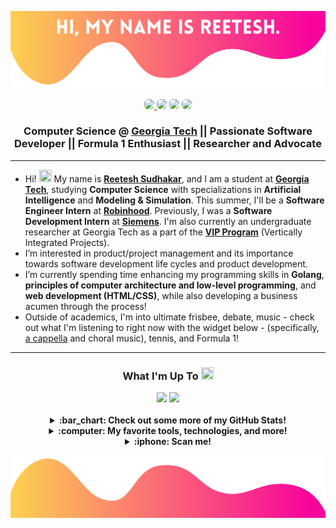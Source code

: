<p align="center">
  <img src="assets/header.png">
</p>

<p align="center">
	<a href="https://linkedin.com/in/reeteshsudhakar"><img style="border-radius: 6px; overflow: hidden;" src="https://img.shields.io/badge/LinkedIn-0077B5?style=for-the-badge&logo=linkedin&logoColor=white"></img>
	</a>
	<a href="https://instagram.com/reeteshsudhakar"><img style="border-radius: 6px;" src="https://img.shields.io/badge/Instagram-E4405F?style=for-the-badge&logo=instagram&logoColor=white" /></a>
	<a href="https://reeteshsudhakar.com/"><img style="border-radius: 6px;" src="https://img.shields.io/website?down_color=Red&down_message=Offline&logo=vercel&style=for-the-badge&up_color=Green&up_message=Online&url=https%3A%2F%2Freeteshsudhakar.com" /></a>
	<a href="mailto:rsudhakar9@gatech.edu"><img style="border-radius: 6px;" src="https://img.shields.io/badge/Email-D14836?style=for-the-badge&logo=gmail&logoColor=white" /></a>
</p>

<h3 align="center"> <a><strong> Computer Science @ <a href="https://gatech.edu">Georgia Tech</a> || Passionate Software Developer || Formula 1 Enthusiast || Researcher and Advocate</strong></a> </h3>

---

- Hi! <img src="https://media.giphy.com/media/hvRJCLFzcasrR4ia7z/giphy.gif" width="20px" height="20px"> My name is <a href="https://reeteshsudhakar.com"><strong>Reetesh Sudhakar</strong></a>, and I am a student at [**Georgia Tech**](https://gatech.edu), studying **Computer Science** with specializations in **Artificial Intelligence** and **Modeling & Simulation**. This summer, I'll be  a **Software Engineer Intern** at [**Robinhood**](https://robinhood.com/us/en/). Previously, I was a **Software Development Intern** at [**Siemens**]([https://sw.siemens.com](https://www.sw.siemens.com/en-US/)). I'm also currently an undergraduate researcher at Georgia Tech as a part of the [**VIP Program**](https://www.vip.gatech.edu/teams/vwa) (Vertically Integrated Projects). 
- I’m interested in product/project management and its importance towards software development life cycles and product development. 
- I’m currently spending time enhancing my programming skills in **Golang**, **principles of computer architecture and low-level programming**, and **web development (HTML/CSS)**, while also developing a business acumen through the process! 
- Outside of academics, I'm into ultimate frisbee, debate, music - check out what I'm listening to right now with the widget below - (specifically, [a cappella](https://www.youtube.com/watch?v=un1HidgVOUk) and choral music), tennis, and Formula 1!

--- 

<h3 align="center"> <a><strong>What I'm Up To <img width="20px" height="20px" src="https://c.tenor.com/JHxQC27Iw14AAAAi/eyes-emoji.gif"></strong></a> </h3>

<div class="column" align="center">
<!--   <div class="row">
    <img src="https://spotify-github-profile.vercel.app/api/view?uid=7gv2grx6al950orr9jkqpy4yf&cover_image=true&theme=novatorem&bar_color=2e548a&bar_color_cover=false">
  </div>	 -->
  <div class="row">
    <img src="https://github.com/reeteshsudhakar/github-stats-transparent/blob/output/generated/languages.svg">
    <img src="https://github.com/reeteshsudhakar/github-stats-transparent/blob/output/generated/overview.svg">
  </div>
</div>

</br>

<details>
  <summary align="center"><strong>:bar_chart: Check out some more of my GitHub Stats!</strong></summary>
<br>
<p align="center">
  <img src="https://github-profile-trophy.vercel.app/?username=reeteshsudhakar&theme=nord&margin-w=10&margin-h=10&row=1">
</p>
<p align="center">
  <img src="http://github-readme-streak-stats.herokuapp.com?user=reeteshsudhakar&theme=nord&date_format=M%20j%5B%2C%20Y%5D">
</p>
  
<!--START_SECTION:waka-->
![Code Time](http://img.shields.io/badge/Code%20Time-501%20hrs%2039%20mins-blue)

![Profile Views](http://img.shields.io/badge/Profile%20Views-4-blue)

![Lines of code](https://img.shields.io/badge/From%20Hello%20World%20I%27ve%20Written-12.4%20million%20lines%20of%20code-blue)

**🐱 My GitHub Data** 

> 📦 1.1 MB Used in GitHub's Storage 
 > 
> 🏆 19 Contributions in the Year 2023
 > 
> 🚫 Not Opted to Hire
 > 
> 📜 16 Public Repositories 
 > 
> 🔑 11 Private Repositories 
 > 
**I'm a Night 🦉** 

```text
🌞 Morning                201 commits         ██░░░░░░░░░░░░░░░░░░░░░░░   09.81 % 
🌆 Daytime                768 commits         █████████░░░░░░░░░░░░░░░░   37.48 % 
🌃 Evening                771 commits         █████████░░░░░░░░░░░░░░░░   37.63 % 
🌙 Night                  309 commits         ████░░░░░░░░░░░░░░░░░░░░░   15.08 % 
```
📅 **I'm Most Productive on Wednesday** 

```text
Monday                   321 commits         ████░░░░░░░░░░░░░░░░░░░░░   15.67 % 
Tuesday                  277 commits         ███░░░░░░░░░░░░░░░░░░░░░░   13.52 % 
Wednesday                411 commits         █████░░░░░░░░░░░░░░░░░░░░   20.06 % 
Thursday                 274 commits         ███░░░░░░░░░░░░░░░░░░░░░░   13.37 % 
Friday                   304 commits         ████░░░░░░░░░░░░░░░░░░░░░   14.84 % 
Saturday                 238 commits         ███░░░░░░░░░░░░░░░░░░░░░░   11.62 % 
Sunday                   224 commits         ███░░░░░░░░░░░░░░░░░░░░░░   10.93 % 
```


📊 **This Week I Spent My Time On** 

```text
🕑︎ Time Zone: America/New_York

💬 Programming Languages: 
Python                   42 mins             █████████████████████░░░░   83.65 % 
HTML                     4 mins              ██░░░░░░░░░░░░░░░░░░░░░░░   09.63 % 
Text                     3 mins              █░░░░░░░░░░░░░░░░░░░░░░░░   05.94 % 
Other                    0 secs              ░░░░░░░░░░░░░░░░░░░░░░░░░   00.78 % 

🔥 Editors: 
VS Code                  50 mins             █████████████████████████   100.00 % 

💻 Operating System: 
Mac                      50 mins             █████████████████████████   100.00 % 
```

**I Mostly Code in Python** 

```text
Python                   9 repos             █████████░░░░░░░░░░░░░░░░   36.00 % 
Jupyter Notebook         5 repos             █████░░░░░░░░░░░░░░░░░░░░   20.00 % 
C                        2 repos             ██░░░░░░░░░░░░░░░░░░░░░░░   08.00 % 
TeX                      1 repo              █░░░░░░░░░░░░░░░░░░░░░░░░   04.00 % 
Go                       1 repo              █░░░░░░░░░░░░░░░░░░░░░░░░   04.00 % 
```



**Timeline**

![Lines of Code chart](https://raw.githubusercontent.com/reeteshsudhakar/reeteshsudhakar/main/assets/bar_graph.png)


 Last Updated on 30/04/2023 22:40:38 UTC
<!--END_SECTION:waka-->
</details>

<details align="center">
	<summary>
		<strong>:computer: My favorite tools, technologies, and more! </strong>
	</summary>
	<br>
	<div class="row" align="center">
		<img src="https://img.shields.io/badge/java-%23ED8B00.svg?style=for-the-badge&logo=java&logoColor=white">
		<img src="https://img.shields.io/badge/python-3670A0?style=for-the-badge&logo=python&logoColor=ffdd54">
		<img src="https://img.shields.io/badge/javascript-%23323330.svg?style=for-the-badge&logo=javascript&logoColor=%23F7DF1E">
		<img src="https://img.shields.io/badge/html5-%23E34F26.svg?style=for-the-badge&logo=html5&logoColor=white">
		<img src="https://img.shields.io/badge/css3-%231572B6.svg?style=for-the-badge&logo=css3&logoColor=white">
	</div>
	<br>
	<div class="row" align="center">
		<img src="https://img.shields.io/badge/sqlite-%2307405e.svg?style=for-the-badge&logo=sqlite&logoColor=white">
		<img src="https://img.shields.io/badge/postgres-%23316192.svg?style=for-the-badge&logo=postgresql&logoColor=white">
		<img src="https://img.shields.io/badge/bootstrap-%23563D7C.svg?style=for-the-badge&logo=bootstrap&logoColor=white">
		<img src="https://img.shields.io/badge/flask-%23000.svg?style=for-the-badge&logo=flask&logoColor=white">
		<img src="https://img.shields.io/badge/Qt-%23217346.svg?style=for-the-badge&logo=Qt&logoColor=white">
		<img src="https://img.shields.io/badge/heroku-%23430098.svg?style=for-the-badge&logo=heroku&logoColor=white">
	</div>
	<br>
	<div class="row" align="center">
		<img src="https://img.shields.io/badge/IntelliJIDEA-000000.svg?style=for-the-badge&logo=intellij-idea&logoColor=white">
		<img src="https://img.shields.io/badge/jupyter-%23FA0F00.svg?style=for-the-badge&logo=jupyter&logoColor=white">
		<img src="https://img.shields.io/badge/pycharm-143?style=for-the-badge&logo=pycharm&logoColor=black&color=black&labelColor=green">
		<img src="https://img.shields.io/badge/sublime_text-%23575757.svg?style=for-the-badge&logo=sublime-text&logoColor=important">
		<img src="https://img.shields.io/badge/Visual%20Studio%20Code-0078d7.svg?style=for-the-badge&logo=visual-studio-code&logoColor=white">
		<img src="https://img.shields.io/badge/Visual%20Studio-5C2D91.svg?style=for-the-badge&logo=visual-studio&logoColor=white">
	</div>
	<br>
	<div class="row" align="center">
		<img src="https://img.shields.io/badge/iOS-000000?style=for-the-badge&logo=ios&logoColor=white">
		<img src="https://img.shields.io/badge/Canva-%2300C4CC.svg?style=for-the-badge&logo=Canva&logoColor=white">
		<img src="https://img.shields.io/badge/figma-%23F24E1E.svg?style=for-the-badge&logo=figma&logoColor=white">	
		<img src="https://img.shields.io/badge/mac%20os-000000?style=for-the-badge&logo=macos&logoColor=F0F0F0">
		<img src="https://img.shields.io/badge/alfred-%235C1F87.svg?style=for-the-badge&logo=alfred">
	</div>
	<br>
	<div class="row" align="center">
		<img src="https://img.shields.io/badge/docker-%230db7ed.svg?style=for-the-badge&logo=docker&logoColor=white">
		<img src="https://img.shields.io/badge/jira-%230A0FFF.svg?style=for-the-badge&logo=jira&logoColor=white">
		<img src="https://img.shields.io/badge/github-%23121011.svg?style=for-the-badge&logo=github&logoColor=white">
		<img src="https://img.shields.io/badge/gitlab-%23181717.svg?style=for-the-badge&logo=gitlab&logoColor=white">
	</div>
</details>
<details align="center">
	<summary>
		<strong>:iphone: Scan me!</strong>
	</summary>
	<br>
	<div class="row" align="center">
		<img width="200" align="center" style="padding: 20px" src="https://github.com/reeteshsudhakar/reeteshsudhakar/blob/main/assets/scannables/facebook_code.png">
		<img width="200" align="center" style="padding: 20px" src="https://github.com/reeteshsudhakar/reeteshsudhakar/blob/main/assets/scannables/snapcode.gif">
		<img width="200" align="center" style="padding: 20px" src="https://github.com/reeteshsudhakar/reeteshsudhakar/blob/main/assets/scannables/instagram_code.png">
		<img width="200" align="center" style="padding: 20px" src="https://github.com/reeteshsudhakar/reeteshsudhakar/blob/main/assets/scannables/website_code.png">
	</div>
</details>

<p align="center">
  <img src="assets/footer.png">
</p>

<!---
reeteshsudhakar/reeteshsudhakar is a ✨ special ✨ repository because its `README.md` (this file) appears on your GitHub profile.
You can click the Preview link to take a look at your changes.
https://user-images.githubusercontent.com/86990519/141708091-8fa1cd7e-bc3e-4c47-a0b1-df35d53a9981.mov
--->
